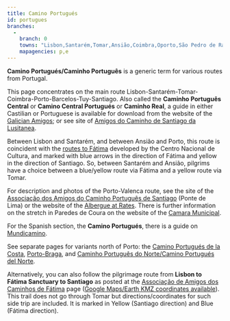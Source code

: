 ```yaml
---
title: Camino Portugués
id: portugues
branches:
  -
    branch: 0
    towns: "Lisbon,Santarém,Tomar,Ansião,Coimbra,Oporto,São Pedro de Rates,Barcelos,Ponte de Lima,Ponte de Lima,Valença,Redondela,Santiago de Compostela"
    mapagencies: p,e
---
```


**Camino Portugués/Caminho Português** is a generic term for various routes from Portugal.  
  
This page concentrates on the main route Lisbon-Santarém-Tomar-Coimbra-Porto-Barcelos-Tuy-Santiago. Also called the **Caminho Português Central** or **Camino Central Portugués** or **Caminho Real**, a guide in either Castilian or Portuguese is available for download from the website of the [Galician Amigos][0]; or see site of [Amigos do Caminho de Santiago da Lusitanea][1].  
  
Between Lisbon and Santarém, and between Ansião and Porto, this route is coincident with the [routes to Fátima][2] developed by the Centro Nacional de Cultura, and marked with blue arrows in the direction of Fátima and yellow in the direction of Santiago. So, between Santarém and Ansião, pilgrims have a choice between a blue/yellow route via Fátima and a yellow route via Tomar.  
  
For description and photos of the Porto-Valenca route, see the site of the [Associação dos Amigos do Caminho Português de Santiago][3] (Ponte de Lima) or the website of the [Albergue at Rates][4]. There is further information on the stretch in Paredes de Coura on the website of the [Camara Municipal][5].  
  
For the Spanish section, the **Camino Portugués**, there is a guide on [Mundicamino][6].  
  
See separate pages for variants north of Porto: the [Camino Portugués de la Costa][7], [Porto-Braga][8], and [Caminho Português do Norte/Camino Portugués del Norte][9].

Alternatively, you can also follow the pilgrimage route from **Lisbon to Fátima Sanctuary to Santiago** as posted at the [Associação de Amigos dos Caminhos de Fátima][10] page ([Google Maps/Earth KMZ coordinates available][11]). This trail does not go through Tomar but directions/coordinates for such side trip are included. It is marked in Yellow (Santiago direction) and Blue (Fátima direction).

[0]: http://www.amigosdelcamino.com/web/caminos/presen.php?idi=C&fot=camino&cod=2
[1]: http://caminhocentralasantiago.blogspot.com/p/guia-caminho-central.html
[2]: fatima.html
[3]: http://www.caminhoportuguesdesantiago.com/PT/caminho.php
[4]: http://www.alberguederates.com/
[5]: http://www.cm-paredes-coura.pt/portal/page/paredesdecoura/portal_municipal/Cultura/Caminho_Santiago
[6]: http://www.mundicamino.com/rutas.cfm?id=43
[7]: portcosta.html
[8]: braga.html
[9]: portnorte.html
[10]: http://www.caminho.com.pt/index_e.html
[11]: http://www.caminho.com.pt/mapas.html

